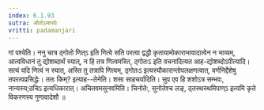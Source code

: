 ```yaml
---
index: 6.1.93
sutra: औतोऽम्शसोः
vritti: padamanjari
---
```


 गां पश्येति। ननु चात्र ठ्गोतो णित्ऽ इति णित्वे सति परत्वा द्वद्धौ कृतायामोकाराभावादात्वेन न भाव्यम्, आत्वविधानं तु द्योशब्दार्थं स्यात्, न हि तत्र णित्वमस्ति, ठ्गोतःऽ इति वचनादित्यत आह-द्योशब्दोऽपीत्यादि। सत्यं यदि णित्वं न स्यात्, अस्ति तु तत्रापि णित्वम्, ठ्गोतःऽ इत्यस्यौकारान्तोपलक्षणत्वात्, वर्णनिर्द्देशेषु तपरत्वप्रसिद्धेः। ततः किम्? इत्याह--तेनेति। शसा साहचर्यादिति। सुप एव हि शशोऽत्र सम्भवः, नान्यस्य;ठचिऽ इत्यधिकारात्। अचितवमसुनवमिति। चिनोतेः, सुनोतेश्च लङ्, ठ्तस्थस्थमिपाण्ऽ इत्यमि कृते विकरणस्य गुणावादेशौ ॥